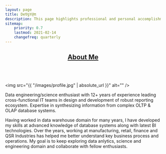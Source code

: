 ```yaml
---
layout: page
title: De∇gY@π
description: This page highlights professional and personal accomplishments
sitemap:
    priority: 0.7
    lastmod: 2021-02-14
    changefreq: quarterly
---
```

<header class="major">
  <h2><a href="#">About Me</a></h2>
</header>
<div style="margin-left: auto;
  margin-right: auto;"><span class="image fit"><img src="{{ "/images/devgyan-me.gif" | absolute_url }}"  alt="" /></span></div>
  
<span class="image left"><img src="{{ "/images/profile.jpg" | absolute_url }}" alt="" /></span>

Data engineering/science enthusiast with 12+ years of experience leading cross-functional IT teams in design and development of robust reporting ecosystem. Expertise in synthesizing information from complex OLTP & OLAP database systems. 

  <p>
  Having worked in data warehouse domain for many years, I have developed my skills at advanced knowledge of database systems along with latest BI technologies. Over the years, working at manufacturing, retail, finance and QSR Industries has helped me better understand key business process and operations. My goal is to keep exploring data anlytics, science and engineering domain and collaborate with fellow enthusiasts.
  </p>
